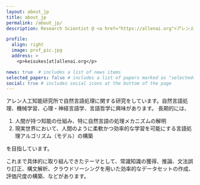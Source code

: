 ```yaml
---
layout: about_jp
title: about_jp
permalink: /about_jp/
description: Research Scientist @ <a href="https://allenai.org">アレン人工知能研究所</a>. 

profile:
  align: right
  image: prof_pic.jpg
  address: >
    <p>keisukes[at]allenai.org</p>

news: true  # includes a list of news items
selected_papers: false # includes a list of papers marked as "selected={true}"
social: true # includes social icons at the bottom of the page
---
```


アレン人工知能研究所で自然言語処理に関する研究をしています。自然言語処理、機械学習、心理・神経言語学、言語哲学に興味があります。
長期的には、

1. 人間が持つ知能の仕組み、特に自然言語の処理メカニズムの解明
2. 現実世界において、人間のように柔軟かつ効率的な学習を可能にする言語処理アルゴリズム（モデル）の構築

を目指しています。

これまで具体的に取り組んできたテーマとして、常識知識の獲得、推論、文法誤り訂正、構文解析、クラウドソーシングを用いた効率的なデータセットの作成、評価尺度の構築、などがあります。


